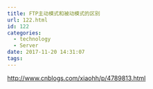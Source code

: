 ```yaml
---
title: FTP主动模式和被动模式的区别
url: 122.html
id: 122
categories:
  - technology
  - Server
date: 2017-11-20 14:31:07
tags:
---
```


http://www.cnblogs.com/xiaohh/p/4789813.html